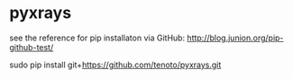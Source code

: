 # pyxrays

see the reference for pip installaton via GitHub:
http://blog.junion.org/pip-github-test/

sudo pip install git+https://github.com/tenoto/pyxrays.git 
